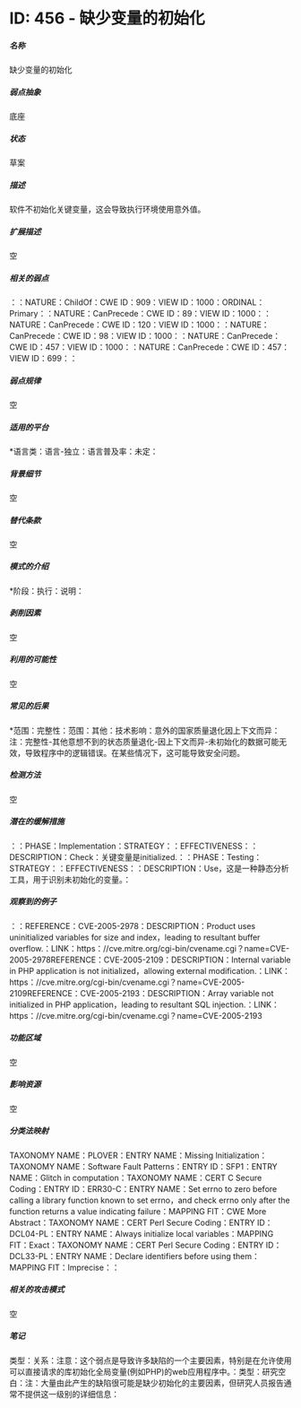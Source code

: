 # ID: 456 - 缺少变量的初始化
<h5>名称</h5>缺少变量的初始化
<h5>弱点抽象</h5>底座
<h5>状态</h5>草案
<h5>描述</h5>软件不初始化关键变量，这会导致执行环境使用意外值。
<h5>扩展描述</h5>空
<h5>相关的弱点</h5>：：NATURE：ChildOf：CWE ID：909：VIEW ID：1000：ORDINAL：Primary：：NATURE：CanPrecede：CWE ID：89：VIEW ID：1000：：NATURE：CanPrecede：CWE ID：120：VIEW ID：1000：：NATURE：CanPrecede：CWE ID：98：VIEW ID：1000：：NATURE：CanPrecede：CWE ID：457：VIEW ID：1000：：NATURE：CanPrecede：CWE ID：457：VIEW ID：699：：
<h5>弱点规律</h5>空
<h5>适用的平台</h5>*语言类：语言-独立：语言普及率：未定：
<h5>背景细节</h5>空
<h5>替代条款</h5>空
<h5>模式的介绍</h5>*阶段：执行：说明：
<h5>剥削因素</h5>空
<h5>利用的可能性</h5>空
<h5>常见的后果</h5>*范围：完整性：范围：其他：技术影响：意外的国家质量退化因上下文而异：注：完整性-其他意想不到的状态质量退化-因上下文而异-未初始化的数据可能无效，导致程序中的逻辑错误。在某些情况下，这可能导致安全问题。
<h5>检测方法</h5>空
<h5>潜在的缓解措施</h5>：：PHASE：Implementation：STRATEGY：：EFFECTIVENESS：：DESCRIPTION：Check：关键变量是initialized.：：PHASE：Testing：STRATEGY：：EFFECTIVENESS：：DESCRIPTION：Use，这是一种静态分析工具，用于识别未初始化的变量。：
<h5>观察到的例子</h5>：：REFERENCE：CVE-2005-2978：DESCRIPTION：Product uses uninitialized variables for size and index，leading to resultant buffer overflow.：LINK：https：//cve.mitre.org/cgi-bin/cvename.cgi？name=CVE-2005-2978REFERENCE：CVE-2005-2109：DESCRIPTION：Internal variable in PHP application is not initialized，allowing external modification.：LINK：https：//cve.mitre.org/cgi-bin/cvename.cgi？name=CVE-2005-2109REFERENCE：CVE-2005-2193：DESCRIPTION：Array variable not initialized in PHP application，leading to resultant SQL injection.：LINK：https：//cve.mitre.org/cgi-bin/cvename.cgi？name=CVE-2005-2193
<h5>功能区域</h5>空
<h5>影响资源</h5>空
<h5>分类法映射</h5>TAXONOMY NAME：PLOVER：ENTRY NAME：Missing Initialization：TAXONOMY NAME：Software Fault Patterns：ENTRY ID：SFP1：ENTRY NAME：Glitch in computation：TAXONOMY NAME：CERT C Secure Coding：ENTRY ID：ERR30-C：ENTRY NAME：Set errno to zero before calling a library function known to set errno，and check errno only after the function returns a value indicating failure：MAPPING FIT：CWE More Abstract：TAXONOMY NAME：CERT Perl Secure Coding：ENTRY ID：DCL04-PL：ENTRY NAME：Always initialize local variables：MAPPING FIT：Exact：TAXONOMY NAME：CERT Perl Secure Coding：ENTRY ID：DCL33-PL：ENTRY NAME：Declare identifiers before using them：MAPPING FIT：Imprecise：：
<h5>相关的攻击模式</h5>空
<h5>笔记</h5>类型：关系：注意：这个弱点是导致许多缺陷的一个主要因素，特别是在允许使用可以直接请求的库初始化全局变量(例如PHP)的web应用程序中。：类型：研究空白：注：大量由此产生的缺陷很可能是缺少初始化的主要因素，但研究人员报告通常不提供这一级别的详细信息：

